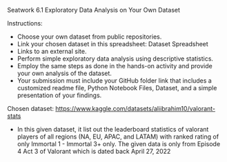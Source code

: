 Seatwork 6.1 Exploratory Data Analysis on Your Own Dataset

Instructions:
* Choose your own dataset from public repositories.
* Link your chosen dataset in this spreadsheet: Dataset Spreadsheet 
* Links to an external site.
* Perform simple exploratory data analysis using descriptive statistics.
* Employ the same steps as done in the hands-on activity and provide your own analysis of the dataset.
* Your submission must include your GitHub folder link that includes a customized readme file, Python Notebook Files, Dataset, and a simple presentation of your findings.

Chosen dataset: https://www.kaggle.com/datasets/aliibrahim10/valorant-stats
- In this given dataset, it list out the leaderboard statistics of valorant players of all regions (NA, EU, APAC, and LATAM) with ranked rating of only Immortal 1 - Immortal 3+ only. The given data is only from Episode 4 Act 3 of Valorant which is dated back April 27, 2022
